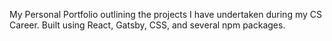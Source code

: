 My Personal Portfolio outlining the projects I have undertaken during my CS Career.
Built using React, Gatsby, CSS, and several npm packages.

